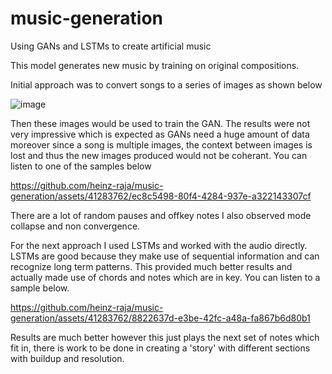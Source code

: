 # music-generation
Using GANs and LSTMs to create artificial music

This model generates new music by training on original compositions.

Initial approach was to convert songs to a series of images as shown below

![image](https://github.com/heinz-raja/music-generation/assets/41283762/15d70391-03b1-4c73-a8c0-21e561ff1ab0)

Then these images would be used to train the GAN. The results were not very impressive which is expected as GANs need a huge amount of data moreover since a song is multiple images, the context between images is lost and thus the new images produced would not be coherant. You can listen to one of the samples below 


https://github.com/heinz-raja/music-generation/assets/41283762/ec8c5498-80f4-4284-937e-a322143307cf

There are a lot of random pauses and offkey notes I also observed mode collapse and non convergence. 

For the next approach I used LSTMs and worked with the audio directly. LSTMs are good because they make use of sequential information and can recognize long term patterns. This provided much better results and actually made use of chords and notes which are in key. You can listen to a sample below. 


https://github.com/heinz-raja/music-generation/assets/41283762/8822637d-e3be-42fc-a48a-fa867b6d80b1

Results are much better however this just plays the next set of notes which fit in, there is work to be done in creating a 'story' with different sections with buildup and resolution.

